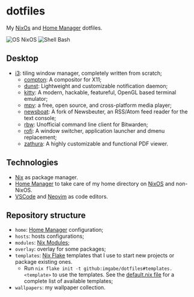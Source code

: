 # dotfiles

My [NixOs] and [Home Manager] dotfiles.

![OS NixOS](https://img.shields.io/badge/os-nixos%20-%235277c3?style=flat-square&logoColor=7eb5e0)
![Shell Bash](https://img.shields.io/badge/editor-neovim%20|%20vscode-%23464748?style=flat-square)

## Desktop

- [i3]: tiling window manager, completely written from scratch;
  - [compton]: A compositor for X11;
  - [dunst]: Lightweight and customizable notification daemon;
  - [kitty]: A modern, hackable, featureful, OpenGL based terminal emulator;
  - [mpv]: a free, open source, and cross-platform media player;
  - [newsboat]: A fork of Newsbeuter, an RSS/Atom feed reader for the text console;
  - [rbw]: Unofficial command line client for Bitwarden;
  - [rofi]: A window switcher, application launcher and dmenu replacement;
  - [zathura]: A highly customizable and functional PDF viewer.

## Technologies

- [Nix] as package manager.
- [Home Manager] to take care of my home directory on [NixOS] and non-NixOS.
- [VSCode] and [Neovim] as code editors.

## Repository structure

- `home`: [Home Manager] configuration;
- `hosts`: hosts configurations;
- `modules`: [Nix Modules];
- `overlay`: overlay for some packages;
- `templates`: [Nix Flake] templates that I use to start new projects or package
  existing ones.
  - Run `nix flake init -t github:imgabe/dotfiles#templates.<template>` to
    use the templates. See the [default.nix file](./templates/default.nix) for a
    complete list of available templates;
- `wallpapers`: my wallpaper collection.

<!-- variables -->

[i3]: <https://i3wm.org/>

[compton]: <https://github.com/chjj/compton>
[dunst]: <https://github.com/dunst-project/dunst>
[kitty]: <https://github.com/kovidgoyal/kitty>
[kitty]: <https://github.com/kovidgoyal/kitty>
[mpv]: <https://mpv.io/>
[newsboat]:<https://newsboat.org/>
[rbw]: <https://crates.io/crates/rbw>
[rofi]: <https://github.com/davatorium/rofi>
[zathura]: <https://github.com/pwmt/zathura>

[VsCode]: <https://code.visualstudio.com/>
[Neovim]: <https://neovim.io/>

[NixOS]: <https://nixos.org>
[Nix]: <https://nixos.org>
[Nix Overlays]: <https://nixos.wiki/wiki/Overlays>
[Nix Modules]: <https://nixos.wiki/wiki/Module>
[Nix Flake]: <https://nixos.org/manual/nix/unstable/command-ref/new-cli/nix3-flake.html>
[Home Manager]: <https://github.com/nix-community/home-manager/>
